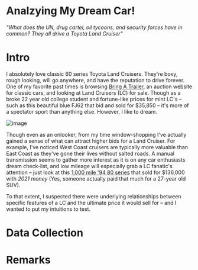 # Analzying My Dream Car! 

*"What does the UN, drug cartel, oil tycoons, and security forces have in common? They all drive a Toyota Land Cruiser"*

# Intro
I absolutely love classic 60 series Toyota Land Cruisers. They're boxy, rough looking, will go anywhere, and have the reputation to drive forever. One of my favorite past times is browsing [Bring A Trailer](https://bringatrailer.com/toyota/land-cruiser-fj60-fj62/), an auction website for classic cars, and looking at Land Cruisers (LC) for sale. Though as a broke 22 year old college student and fortune-like prices for mint LC's – such as this beautiful blue FJ62 that bid and sold for $35,850 – it's more of a spectator sport than anything else. However, I like to dream. 

![image](https://user-images.githubusercontent.com/89032804/159414176-32d351f0-448f-4798-9f6a-601ac810d792.png)

Though even as an onlooker, from my time window-shopping I've actually gained a sense of what can attract higher bids for a Land Cruiser. For example, I've noticed West Coast cruisers are typically more valuable than East Coast as they've gone their lives without salted roads. A manual transmission seems to gather more interest as it is on any car enthusiasts dream check-list, and low mileage will especially grab a LC fanatic's attention – just look at this [1,000 mile '94 80 series](https://bringatrailer.com/listing/1994-toyota-land-cruiser-fj80-24/) that sold for $136,000 with _2021 money_ (Yes, someone actually paid that much for a 27-year old SUV).

To that extent, I suspected there were underlying relationships between specific features of a LC and the ultimate price it would sell for – and I wanted to put my intuitions to test. 

# Data Collection


# Remarks

